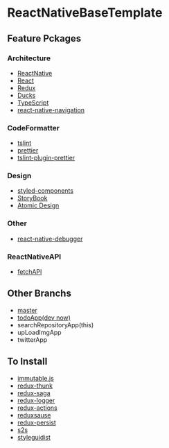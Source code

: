 # ReactNativeBaseTemplate

## Feature Pckages

### Architecture

- [ReactNative](https://github.com/facebook/react-native)
- [React](https://github.com/facebook/react/)
- [Redux](https://github.com/reduxjs/redux)
- [Ducks](https://github.com/erikras/ducks-modular-redux)
- [TypeScript](https://github.com/Microsoft/TypeScript)
- [react-native-navigation](https://github.com/wix/react-native-navigation)

### CodeFormatter

- [tslint](https://github.com/palantir/tslint)
- [prettier](https://github.com/prettier/prettier)
- [tslint-plugin-prettier](https://github.com/ikatyang/tslint-plugin-prettier)

### Design

- [styled-components](https://github.com/storybooks/storybook)
- [StoryBook](https://github.com/storybooks/storybook)
- [Atomic Design](http://atomicdesign.bradfrost.com/)

### Other

- [react-native-debugger](https://github.com/jhen0409/react-native-debugger)

### ReactNativeAPI

- [fetchAPI](https://facebook.github.io/react-native/docs/network.html)

## Other Branchs

- [master](https://github.com/mrsekut/react-native-base-templates/tree/master)
- [todoApp(dev now)](https://github.com/clomaru/react-native-base-templates/tree/todoApp)
- searchRepositoryApp(this)
- upLoadImgApp
- twitterApp

## To Install

- [immutable.js](https://github.com/facebook/immutable-js)
- [redux-thunk](https://github.com/reduxjs/redux-thunk)
- [redux-saga](https://github.com/redux-saga/redux-saga/)
- [redux-logger](https://github.com/evgenyrodionov/redux-logger)
- [redux-actions](https://github.com/redux-utilities/redux-actions)
- [reduxsause](https://github.com/infinitered/reduxsauce)
- [redux-persist](https://github.com/rt2zz/redux-persist)
- [s2s](https://github.com/akameco/s2s)
- [styleguidist](https://github.com/styleguidist/react-styleguidist)
